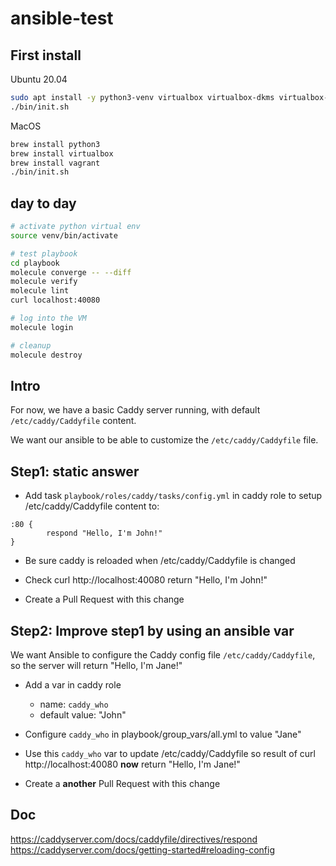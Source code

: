 # ansible-test

## First install

Ubuntu 20.04
```bash
sudo apt install -y python3-venv virtualbox virtualbox-dkms virtualbox-ext-pack vagrant
./bin/init.sh
```

MacOS
```bash
brew install python3
brew install virtualbox
brew install vagrant
./bin/init.sh
```

## day to day
```bash
# activate python virtual env
source venv/bin/activate

# test playbook
cd playbook
molecule converge -- --diff
molecule verify
molecule lint
curl localhost:40080

# log into the VM
molecule login

# cleanup
molecule destroy
```



## Intro
For now, we have a basic Caddy server running, with default ```/etc/caddy/Caddyfile``` content.

We want our ansible to be able to customize the ```/etc/caddy/Caddyfile``` file.


## Step1: static answer

* Add task ```playbook/roles/caddy/tasks/config.yml``` in caddy role to setup /etc/caddy/Caddyfile content to:
```
:80 {
        respond "Hello, I'm John!"
}
```

* Be sure caddy is reloaded when /etc/caddy/Caddyfile is changed

* Check curl http://localhost:40080 return "Hello, I'm John!"

* Create a Pull Request with this change

## Step2: Improve step1 by using an ansible var

We want Ansible to configure the Caddy config file ```/etc/caddy/Caddyfile```, so the server will return "Hello, I'm Jane!"

* Add a var in caddy role
    * name: ```caddy_who```
    * default value: "John"

* Configure ```caddy_who``` in playbook/group_vars/all.yml to value "Jane"

* Use this ```caddy_who``` var to update /etc/caddy/Caddyfile so result
of curl http://localhost:40080 **now** return "Hello, I'm Jane!"

* Create a **another** Pull Request with this change

## Doc
https://caddyserver.com/docs/caddyfile/directives/respond
https://caddyserver.com/docs/getting-started#reloading-config
